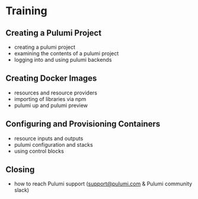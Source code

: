 # Training

## Creating a Pulumi Project
- creating a pulumi project 
- examining the contents of a pulumi project 
- logging into and using pulumi backends 

## Creating Docker Images 
- resources and resource providers
- importing of libraries via npm
- pulumi up and pulumi preview 

## Configuring and Provisioning Containers
- resource inputs and outputs
- pulumi configuration and stacks 
- using control blocks 

## Closing
- how to reach Pulumi support (support@pulumi.com & Pulumi community slack)
